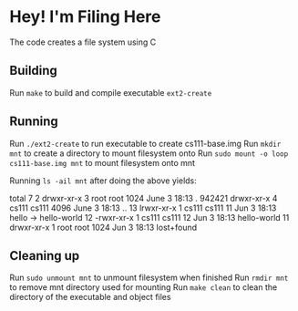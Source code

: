 # Hey! I'm Filing Here

The code creates a file system using C

## Building

Run `make` to build and compile executable `ext2-create`

## Running

Run `./ext2-create` to run executable to create cs111-base.img
Run `mkdir mnt` to create a directory to mount filesystem onto
Run `sudo mount -o loop cs111-base.img mnt` to mount filesystem onto mnt

Running `ls -ail mnt` after doing the above yields:

total 7
     2 drwxr-xr-x 3 root  root  1024 June   3 18:13 .
942421 drwxr-xr-x 4 cs111 cs111 4096 June   3 18:13 ..
    13 lrwxr-xr-x 1 cs111 cs111   11 Jun    3 18:13 hello -> hello-world
    12 -rwxr-xr-x 1 cs111 cs111   12 Jun    3 18:13 hello-world
    11 drwxr-xr-x 1 root  root  1024 Jun    3 18:13 lost+found

## Cleaning up

Run `sudo unmount mnt` to unmount filesystem when finished
Run `rmdir mnt` to remove mnt directory used for mounting
Run `make clean` to clean the directory of the executable and object files
